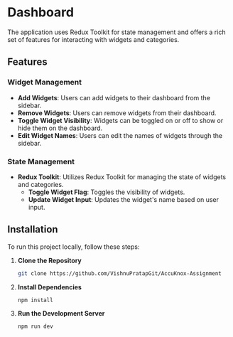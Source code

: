# Dashboard

The application uses Redux Toolkit for state management and offers a rich set of features for interacting with widgets and categories.

## Features

### Widget Management

- **Add Widgets**: Users can add widgets to their dashboard from the sidebar.
- **Remove Widgets**: Users can remove widgets from their dashboard.
- **Toggle Widget Visibility**: Widgets can be toggled on or off to show or hide them on the dashboard.
- **Edit Widget Names**: Users can edit the names of widgets through the sidebar.

### State Management

- **Redux Toolkit**: Utilizes Redux Toolkit for managing the state of widgets and categories.
  - **Toggle Widget Flag**: Toggles the visibility of widgets.
  - **Update Widget Input**: Updates the widget's name based on user input.

## Installation

To run this project locally, follow these steps:

1. **Clone the Repository**
   ```bash
   git clone https://github.com/VishnuPratapGit/AccuKnox-Assignment
   ```
3. **Install Dependencies**
   ```bash
   npm install
   ```
4. **Run the Development Server**
   ```bash
   npm run dev
   ```
